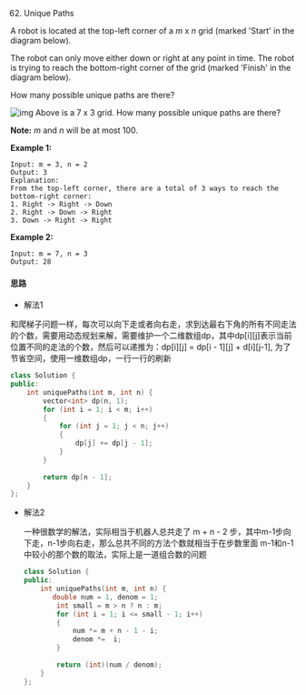 62. Unique Paths

A robot is located at the top-left corner of a *m* x *n* grid (marked 'Start' in the diagram below).

The robot can only move either down or right at any point in time. The robot is trying to reach the bottom-right corner of the grid (marked 'Finish' in the diagram below).

How many possible unique paths are there?

![img](https://assets.leetcode.com/uploads/2018/10/22/robot_maze.png)
Above is a 7 x 3 grid. How many possible unique paths are there?

**Note:** *m* and *n* will be at most 100.

**Example 1:**

```
Input: m = 3, n = 2
Output: 3
Explanation:
From the top-left corner, there are a total of 3 ways to reach the bottom-right corner:
1. Right -> Right -> Down
2. Right -> Down -> Right
3. Down -> Right -> Right
```

**Example 2:**

```
Input: m = 7, n = 3
Output: 28
```

#### 思路

- 解法1

和爬梯子问题一样，每次可以向下走或者向右走，求到达最右下角的所有不同走法的个数，需要用动态规划来解，需要维护一个二维数组dp，其中dp[i][j]表示当前位置不同的走法的个数，然后可以递推为：dp[i][j] = dp[i - 1][j] + d[i][j-1], 为了节省空间，使用一维数组dp，一行一行的刷新

```c++
class Solution {
public:
    int uniquePaths(int m, int n) {
        vector<int> dp(n, 1);
        for (int i = 1; i < m; i++)
        {
            for (int j = 1; j < n; j++)
            {
                dp[j] += dp[j - 1];
            }
        }
        
        return dp[n - 1];
    }
};
```



- 解法2

  一种很数学的解法，实际相当于机器人总共走了 m + n - 2 步，其中m-1步向下走，n-1步向右走，那么总共不同的方法个数就相当于在步数里面 m-1和n-1中较小的那个数的取法，实际上是一道组合数的问题

  ```c++
  class Solution {
  public:
      int uniquePaths(int m, int n) {
         double num = 1, denom = 1;
          int small = m > n ? n : m;
          for (int i = 1; i <= small - 1; i++)
          {
              num *= m + n - 1 - i;
              denom *=  i;
          }
          
          return (int)(num / denom);
      }
  };
  ```
